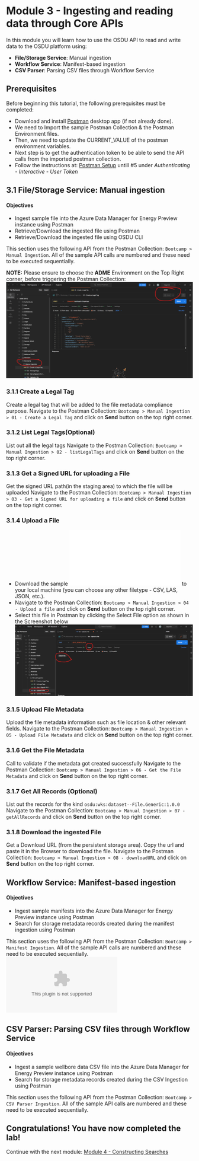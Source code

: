 # Module 3 - Ingesting and reading data through Core APIs

In this module you will learn how to use the OSDU API to read and write data to the OSDU platform using:
- **File/Storage Service**: Manual ingestion
- **Workflow Service**: Manifest-based ingestion
- **CSV Parser**: Parsing CSV files through Workflow Service

## Prerequisites
Before beginning this tutorial, the following prerequisites must be completed:
- Download and install [Postman](https://www.postman.com/) desktop app (if not already done).
- We need to Import the sample Postman Collection & the Postman Environment files. 
- Then, we need to update the CURRENT_VALUE of the postman environment variables.
- Next step is to get the authentication token to be able to send the API calls from the imported postman collection.
- Follow the instructions at: [Postman Setup](../../Tools/Postman%20Collection/readme.md) untill #5 under *Authenticating* - *Interactive* - *User Token*


## 3.1 File/Storage Service: Manual ingestion
#### Objectives
- Ingest sample file into the Azure Data Manager for Energy Preview instance using Postman
- Retrieve/Download the ingested file using Postman
- Retrieve/Download the ingested file using OSDU CLI

This section uses the following API from the Postman Collection: `Bootcamp > Manual Ingestion`. All of the sample API calls are numbered and these need to be executed sequentially.

**NOTE:** Please ensure to choose the **ADME** Environment on the Top Right corner, before triggering the Postman Collection:
![screenshot of Postman env selection](./img/selectenvpostman.png)

### 3.1.1 Create a Legal Tag
Create a legal tag that will be added to the file metadata compliance purpose.
Navigate to the Postman Collection: `Bootcamp > Manual Ingestion > 01 - Create a Legal Tag` and click on **Send** button on the top right corner.

### 3.1.2 List Legal Tags(Optional)
List out all the legal tags
Navigate to the Postman Collection: `Bootcamp > Manual Ingestion > 02 - listLegalTags` and click on **Send** button on the top right corner.


### 3.1.3 Get a Signed URL for uploading a File
Get the signed URL path(in the staging area) to which the file will be uploaded
Navigate to the Postman Collection: `Bootcamp > Manual Ingestion > 03 - Get a Signed URL for uploading a file` and click on **Send** button on the top right corner.


### 3.1.4 Upload a File
- Download the sample ![Sample file](./files/Guide%20to%20Data%20Governance.pdf?raw=1) to your local machine (you can choose any other filetype - CSV, LAS, JSON, etc.). 
- Navigate to the Postman Collection: `Bootcamp > Manual Ingestion > 04 - Upload a file` and click on **Send** button on the top right corner.
- Select this file in Postman by clicking the Select File option as shown in the Screenshot below
![screenshot of file selection](./img/fileupload.png)


### 3.1.5 Upload File Metadata
Upload the file metadata information such as file location & other relevant fields.
Navigate to the Postman Collection: `Bootcamp > Manual Ingestion > 05 - Upload File Metadata` and click on **Send** button on the top right corner.


### 3.1.6 Get the File Metadata
Call to validate if the metadata got created successfully
Navigate to the Postman Collection: `Bootcamp > Manual Ingestion > 06 - Get the File Metadata` and click on **Send** button on the top right corner.


### 3.1.7 Get All Records (Optional)
List out the records for the kind `osdu:wks:dataset--File.Generic:1.0.0`
Navigate to the Postman Collection: `Bootcamp > Manual Ingestion > 07 - getAllRecords` and click on **Send** button on the top right corner.


### 3.1.8 Download the ingested File
Get a Download URL (from the persistent storage area). Copy the url and paste it in the Browser to download the file.
Navigate to the Postman Collection: `Bootcamp > Manual Ingestion > 08 - downloadURL` and click on **Send** button on the top right corner.



## Workflow Service: Manifest-based ingestion
#### Objectives
- Ingest sample manifests into the Azure Data Manager for Energy Preview instance using Postman
- Search for storage metadata records created during the manifest ingestion using Postman

This section uses the following API from the Postman Collection: `Bootcamp > Manifest Ingestion`. All of the sample API calls are numbered and these need to be executed sequentially.
![sample file](./files/wellbore.csv)

## CSV Parser: Parsing CSV files through Workflow Service
#### Objectives
- Ingest a sample wellbore data CSV file into the Azure Data Manager for Energy Preview instance using Postman
- Search for storage metadata records created during the CSV Ingestion using Postman


This section uses the following API from the Postman Collection: `Bootcamp > CSV Parser Ingestion`. All of the sample API calls are numbered and these need to be executed sequentially.



## Congratulations! You have now completed the lab!
Continue with the next module: [Module 4 - Constructing Searches](../Module%204%20-%20Constructing%20Searches/readme.md)